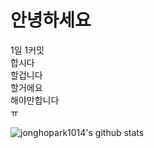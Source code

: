 # 안녕하세요

1일 1커밋<br>
합시다<br>
할겁니다<br>
할거에요<br>
해야만합니다<br>
ㅠ<br>


![jonghopark1014's github stats](https://github-readme-stats.vercel.app/api?username=jonghopark1014&show_icons=true)

